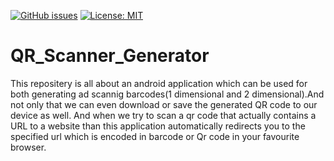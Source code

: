 [![GitHub issues](https://img.shields.io/github/issues/Rajchary/QR_Scanner_Generator)](https://github.com/Rajchary/QR_Scanner_Generator/issues)  [![License: MIT](https://img.shields.io/badge/License-MIT-yellow.svg)](https://github.com/Rajchary/QR_Scanner_Generator/blob/master/LICENSE)

# QR_Scanner_Generator

This repositery is all about an android application which can be used for both generating ad scannig barcodes(1 dimensional and 2 dimensional).And not only that we can even download or save the generated QR code to our device as well. And when we try to scan a qr code that actually contains a URL to a website than this application automatically redirects you to the specified url which is encoded in barcode or Qr code in your favourite browser.
